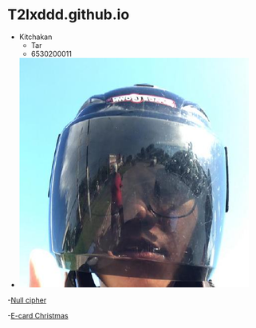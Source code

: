# T2lxddd.github.io
- Kitchakan
  - Tar
  - 6530200011
- ![Pic/190153205](Pic/190153205.jpg)

-[Null cipher](null-cipher)

-[E-card Christmas](ecard.md)




